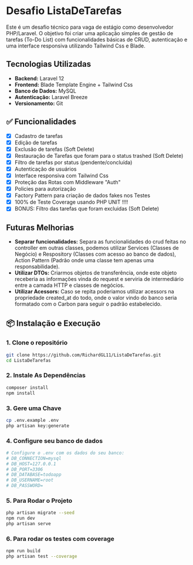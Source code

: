 # Desafio ListaDeTarefas

Este é um desafio técnico para vaga de estágio como desenvolvedor PHP/Laravel. O objetivo foi criar uma aplicação simples de gestão de tarefas (To-Do List) com funcionalidades básicas de CRUD, autenticação e uma interface responsiva utilizando Tailwind Css e Blade.

## Tecnologias Utilizadas

- **Backend:** Laravel 12
- **Frontend:** Blade Template Engine + Tailwind Css
- **Banco de Dados:** MySQL
- **Autenticação:** Laravel Breeze
- **Versionamento:** Git

## ✅ Funcionalidades

- [x] Cadastro de tarefas
- [x] Edição de tarefas
- [x] Exclusão de tarefas (Soft Delete)
- [x] Restauração de Tarefas que foram para o status trashed (Soft Delete)
- [x] Filtro de tarefas por status (pendente/concluída)
- [x] Autenticação de usuários
- [x] Interface responsiva com Tailwind Css
- [x] Proteção das Rotas com Middleware "Auth"
- [x] Policies para autorização
- [x] Factory Pattern para criação de dados fakes nos Testes
- [x] 100% de Teste Coverage usando PHP UNIT !!!!
- [x] BONUS: Filtro das tarefas que foram excluidas (Soft Delete)

## Futuras Melhorias

- **Separar funcionalidades:** Separa as funcionalidades do crud feitas no controller em outras classes, podemos utilizar Services (Classes de Negócio) e Respository (Classes com acesso ao banco de dados), Action Pattern (Padrão onde uma classe tem apenas uma responsabilidade).
- **Utilizar DTOs:** Criarmos objetos de transferência, onde este objeto receberia as informações vinda do request e serviria de intermediário entre a camada HTTP e classes de negócios.
- **Utilizar Acessors:** Caso se repita poderiamos utilizar acessors na propriedade created_at do todo, onde o valor vindo do banco seria formatado com o Carbon para seguir o padrão estabelecido.

## 📦 Instalação e Execução
### 1. Clone o repositório

```bash
git clone https://github.com/RichardGL11/ListaDeTarefas.git
cd ListaDeTarefas
```
### 2. Instale As Dependências

```bash
composer install
npm install
```
### 3. Gere uma Chave
```bash
cp .env.example .env
php artisan key:generate
```
### 4. Configure seu banco de dados

```bash
# Configure o .env com os dados do seu banco:
# DB_CONNECTION=mysql
# DB_HOST=127.0.0.1
# DB_PORT=3306
# DB_DATABASE=todoapp
# DB_USERNAME=root
# DB_PASSWORD=
```
### 5. Para Rodar o Projeto
```bash
php artisan migrate --seed
npm run dev
php artisan serve
```
### 6. Para rodar os testes com coverage
```bash
npm run build
php artisan test --coverage
```
